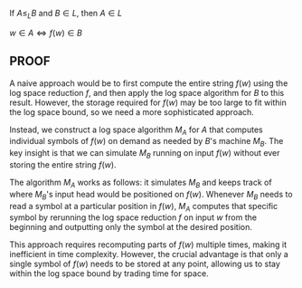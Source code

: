 If $A \leq_L B$ and $B \in L$, then $A \in L$

$w \in A \iff f(w) \in B$

## PROOF

A naive approach would be to first compute the entire string $f(w)$ using the log space reduction $f$, and then apply the log space algorithm for $B$ to this result. However, the storage required for $f(w)$ may be too large to fit within the log space bound, so we need a more sophisticated approach.

Instead, we construct a log space algorithm $M_A$ for $A$ that computes individual symbols of $f(w)$ on demand as needed by $B$'s machine $M_B$. The key insight is that we can simulate $M_B$ running on input $f(w)$ without ever storing the entire string $f(w)$.

The algorithm $M_A$ works as follows: it simulates $M_B$ and keeps track of where $M_B$'s input head would be positioned on $f(w)$. Whenever $M_B$ needs to read a symbol at a particular position in $f(w)$, $M_A$ computes that specific symbol by rerunning the log space reduction $f$ on input $w$ from the beginning and outputting only the symbol at the desired position.

This approach requires recomputing parts of $f(w)$ multiple times, making it inefficient in time complexity. However, the crucial advantage is that only a single symbol of $f(w)$ needs to be stored at any point, allowing us to stay within the log space bound by trading time for space.
